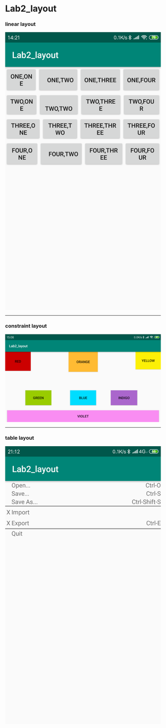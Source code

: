 # Lab2_layout

### linear layout
![Alt text](https://github.com/FreedomHappy/AndroidDevelop/blob/master/Lab2_layout/images/linearlayout.png)

---
### constraint layout
![Alt text](https://github.com/FreedomHappy/AndroidDevelop/blob/master/Lab2_layout/images/constraintlayout.png)

---

### table layout
![Alt text](https://github.com/FreedomHappy/AndroidDevelop/blob/master/Lab2_layout/images/tablelayout.png)
